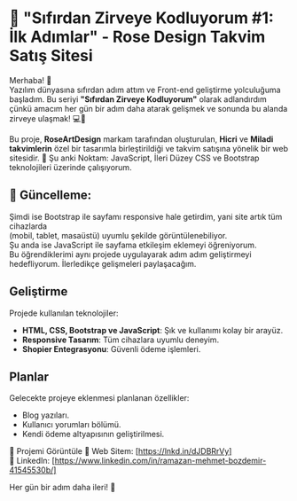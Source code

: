 # 🚀 "Sıfırdan Zirveye Kodluyorum #1: İlk Adımlar" - Rose Design Takvim Satış Sitesi

Merhaba! 👋  
Yazılım dünyasına sıfırdan adım attım ve Front-end geliştirme yolculuğuma başladım. Bu seriyi **"Sıfırdan Zirveye Kodluyorum"** olarak adlandırdım çünkü amacım her gün bir adım daha atarak gelişmek ve sonunda bu alanda zirveye ulaşmak! 💻🚀

Bu proje, **RoseArtDesign** markam tarafından oluşturulan, **Hicri** ve **Miladi takvimlerin** özel bir tasarımla birleştirildiği ve takvim satışına yönelik bir web sitesidir.
🔑 Şu anki Noktam:
JavaScript, İleri Düzey CSS ve Bootstrap teknolojileri üzerinde çalışıyorum. 

## 🔄 Güncelleme:
Şimdi ise Bootstrap ile sayfamı responsive hale getirdim, yani site artık tüm cihazlarda   
(mobil, tablet, masaüstü) uyumlu şekilde görüntülenebiliyor.  
Şu anda ise JavaScript ile sayfama etkileşim eklemeyi öğreniyorum.   
Bu öğrendiklerimi aynı projede uygulayarak adım adım geliştirmeyi hedefliyorum. İlerledikçe gelişmeleri paylaşacağım.

## Geliştirme

Projede kullanılan teknolojiler:

- **HTML, CSS, Bootstrap ve JavaScript**: Şık ve kullanımı kolay bir arayüz.
- **Responsive Tasarım**: Tüm cihazlara uyumlu deneyim.
- **Shopier Entegrasyonu**: Güvenli ödeme işlemleri.

## Planlar

Gelecekte projeye eklenmesi planlanan özellikler:

- Blog yazıları.
- Kullanıcı yorumları bölümü.
- Kendi ödeme altyapısının geliştirilmesi.

🔗 Projemi Görüntüle
🔗 Web Sitem: [https://lnkd.in/dJDBRrVy]   
🔗 LinkedIn: [https://www.linkedin.com/in/ramazan-mehmet-bozdemir-41545530b/]  

Her gün bir adım daha ileri! 💪
